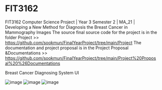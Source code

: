 # FIT3162

FIT3162 Computer Science Project | Year 3 Semester 2 | MA_21 | Developing a New Method for Diagnosis the Breast Cancer in Mammography Images
The source final source code for the project is in the folder Project >> https://github.com/sookmun/FinalYearProject/tree/main/Project
The documentation and project proposal is in the Project Proposal &Documentations >> https://github.com/sookmun/FinalYearProject/tree/main/Project%20Proposal%20%26Documentations

Breast Cancer Diagnosing System UI

![image](https://user-images.githubusercontent.com/28379883/212103075-6a7b827d-a859-4bf1-8920-fff0a8443f60.png)
![image](https://user-images.githubusercontent.com/28379883/212103163-417ebe17-e6c9-4b12-9903-bd64afd4ad98.png)
![image](https://user-images.githubusercontent.com/28379883/212103207-8a2e2c11-9bf8-42f9-b9cd-aef903d44743.png)
